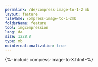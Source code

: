 ```yaml
---
permalink: /de/compress-image-to-1-2-mb
layout: feature
fileName: compress-image-to-1-2mb
folderName: feature
tool: imgcompression
lang: de
size: 1228.8
type: mb
nointernationalization: true
---
```

{%- include compress-image-to-X.html -%}
      